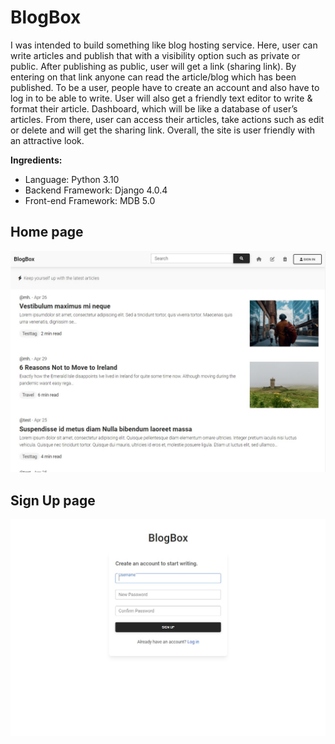 # BlogBox
I was intended to build something like blog hosting service. Here, user can write articles and publish that with a visibility option such as private or public. After publishing as public, user will get a link (sharing link). By entering on that link anyone can read the article/blog which has been published.  To be a user, people have to create an account and also have to log in to be able to write. User will also get a friendly text editor to write &amp; format their article. Dashboard, which will be like a database of user’s articles. From there, user can access their articles, take actions such as edit or delete and will get the sharing link. Overall, the site is user friendly with an attractive look.   

**Ingredients:** 
- Language: Python 3.10 
- Backend Framework:  Django 4.0.4 
- Front-end Framework:  MDB 5.0

## Home page
![Home page - BlogBox](https://github.com/m-ah-di/blog_box/blob/master/blogbox_home.jpg?raw=true 'Home page')

## Sign Up page
![Sign Up _ BlogBox](https://github.com/m-ah-di/blog_box/blob/master/blog_box_login_page.jpg?raw=true 'Sign Up page')
